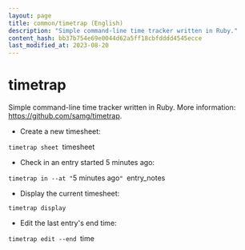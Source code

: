 ```yaml
---
layout: page
title: common/timetrap (English)
description: "Simple command-line time tracker written in Ruby."
content_hash: bb37b754e69e0044d62a5ff18cbfdddd4545ecce
last_modified_at: 2023-08-20
---
```

# timetrap

Simple command-line time tracker written in Ruby.
More information: <https://github.com/samg/timetrap>.

- Create a new timesheet:

`timetrap sheet `<span class="tldr-var badge badge-pill bg-dark-lm bg-white-dm text-white-lm text-dark-dm font-weight-bold">timesheet</span>

- Check in an entry started 5 minutes ago:

`timetrap in --at "`<span class="tldr-var badge badge-pill bg-dark-lm bg-white-dm text-white-lm text-dark-dm font-weight-bold">5 minutes ago</span>`" `<span class="tldr-var badge badge-pill bg-dark-lm bg-white-dm text-white-lm text-dark-dm font-weight-bold">entry_notes</span>

- Display the current timesheet:

`timetrap display`

- Edit the last entry's end time:

`timetrap edit --end `<span class="tldr-var badge badge-pill bg-dark-lm bg-white-dm text-white-lm text-dark-dm font-weight-bold">time</span>
